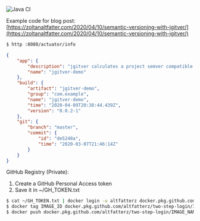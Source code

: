 ![Java CI](https://github.com/altfatterz/jgitver-demo/workflows/Java%20CI/badge.svg)

Example code for blog post: [https://zoltanaltfatter.com/2020/04/10/semantic-versioning-with-jgitver/](https://zoltanaltfatter.com/2020/04/10/semantic-versioning-with-jgitver/) 


```bash
$ http :8080/actuator/info
```

```json
{
    "app": {
        "description": "jgitver calculates a project semver compatible version from a git repository",
        "name": "jgitver-demo"
    },
    "build": {
        "artifact": "jgitver-demo",
        "group": "com.example",
        "name": "jgitver-demo",
        "time": "2020-04-09T20:38:44.439Z",
        "version": "0.0.2-1"
    },
    "git": {
        "branch": "master",
        "commit": {
            "id": "de5248a",
            "time": "2020-03-07T21:46:14Z"
        }
    }
}
```




GitHub Registry (Private):

1. Create a GitHub Personal Access token
2. Save it in ~/GH_TOKEN.txt

```bash
$ cat ~/GH_TOKEN.txt | docker login -u altfatterz docker.pkg.github.com --password-stdin
$ docker tag IMAGE_ID docker.pkg.github.com/altfatterz/two-step-login/IMAGE_NAME:VERSION
$ docker push docker.pkg.github.com/altfatterz/two-step-login/IMAGE_NAME:VERSION
```
